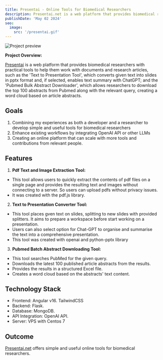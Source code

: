 ```yaml
---
title: Presentai - Online Tools for Biomedical Researchers
description: Presentai.net is a web platform that provides biomedical researchers with practical tools to help them work with documents and research articles, such as the 'Text to Presentation Tool', which converts given text into slides in pptx format and, if selected, enables text summary with ChatGPT; and the 'Pubmed Bulk Abstract Downloader', which allows researchers to download the top 100 abstracts from Pubmed along with the relevant query, creating a word cloud based on article abstracts.
publishDate: 'May 02 2024'
seo:
  image:
    src: '/presentai.gif'
---
```


![Project preview](/presentai.gif)

**Project Overview:**

[Presentai](https://presentai-app.web.app) is a web platform that provides biomedical researchers with practical tools to help them work with documents and research articles, such as the 'Text to Presentation Tool', which converts given text into slides in pptx format and, if selected, enables text summary with ChatGPT; and the 'Pubmed Bulk Abstract Downloader', which allows researchers to download the top 100 abstracts from Pubmed along with the relevant query, creating a word cloud based on article abstracts.

## Goals

1. Combining my experiences as both a developer and a researcher to develop simple and useful tools for biomedical researchers
2. Enhance existing workflows by integrating OpenAI API or other LLMs
3. Creating an online platform that can scale with more tools and contributions from relevant people.

## Features

1. **Pdf Text and Image Extraction Tool:**

- This tool allows users to quickly extract the contents of pdf files on a single page and provides the resulting text and images without connecting to a server. So users can upload pdfs without privacy issues.
- It was created with the pdf.js library.

2. **Text to Presentation Converter Tool:**

- This tool places gven text on slides, splitting to new slides with provided splitters. It aims to prepare a workspace before start working on a presentation.
- Users can also select option for Chat-GPT to organise and summarise the text into a comprehensive presentation.
- This tool was created with openai and python-pptx library

3. **Pubmed Batch Abstract Downloading Tool:**

- This tool searches PubMed for the given query.
- Downloads the latest 100 published article abstracts from the results.
- Provides the results in a structured Excel file.
- Creates a word cloud based on the abstracts' text content.

## Technology Stack

- Frontend: Angular v16. TailwindCSS
- Backend: Flask.
- Database: MongoDB.
- API Integration: OpenAI API.
- Server: VPS with Centos 7

## Outcome

[Presentai.net](https://presentai.net) offers simple and useful online tools for biomedical researchers.
